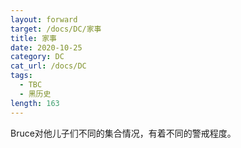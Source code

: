 ```yaml
---
layout: forward
target: /docs/DC/家事
title: 家事
date: 2020-10-25
category: DC
cat_url: /docs/DC
tags: 
  - TBC
  - 黑历史
length: 163
---
```


Bruce对他儿子们不同的集合情况，有着不同的警戒程度。
